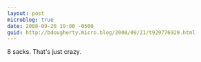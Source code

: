 ```yaml
---
layout: post
microblog: true
date: 2008-09-20 19:00 -0500
guid: http://bdougherty.micro.blog/2008/09/21/t929776929.html
---
```

8 sacks. That's just crazy.

